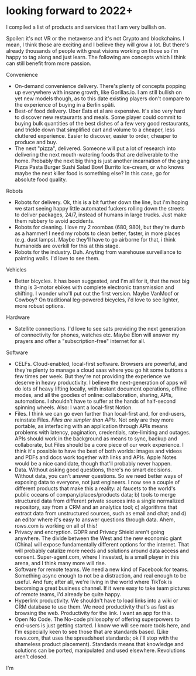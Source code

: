 # looking forward to 2022+

I compiled a list of products and services that I am very bullish on.

Spoiler: it's not VR or the metaverse and it's not Crypto and blockchains. I mean, I think those are exciting and I believe they will grow a lot. But there's already thousands of people with great visions working on those so i'm happy to tag along and just learn. The following are concepts which I think can still benefit from more passion.

Convenience
- On-demand convenience delivery. There's plenty of concepts popping up everywhere with insane growth, like Gorillas.io. I am still bullish on yet new models though, as to this date existing players don't compare to the experience of buying in a Berlin späti.
- Best-of food delivery. Uber Eats et al are expensive. It's also very hard to discover new restaurants and meals. Some player could commit to buying bulk quantities of the best dishes of a few very good restaurants, and trickle down that simplified cart and volume to a cheaper, less cluttered experience. Easier to discover, easier to order, cheaper to produce and buy.
- The next "pizza", delivered. Someone will put a lot of research into delivering the next mouth-watering foods that are deliverable to the home. Probably the next big thing is just another incarnation of the gang Pizza Pasta Burger Sushi Salad Bowl Burrito Ice-cream, or who knows maybe the next killer food is something else? In this case, go for absolute food quality.

Robots
- Robots for delivery. Ok, this is a bit further down the line, but i'm hoping we start seeing happy little automated fuckers rolling down the streets to deliver packages, 24/7, instead of humans in large trucks. Just make them rubbery to avoid accidents.
- Robots for cleaning. I love my 2 roombas (680, 980), but they're dumb as a hammer! I need my robots to clean better, faster, in more places (e.g. dust lamps). Maybe they'll have to go airborne for that, i think humanoids are overkill for this at this stage.
- Robots for the industry. Duh. Anyting from warehouse surveillance to painting walls. I'd love to see them.

Vehicles
- Better bicycles. It has been suggested, and I'm all for it, that the next big thing is 3-motor ebikes with complete electronic transmission and shifting. I wonder who'll put out the first version. Maybe VanMoof or Cowboy? On traditional leg-powered bicycles, i'd love to see lighter, more robust options.

Hardware
- Satellite connections. I'd love to see sats providing the next generation of connectivity for phones, watches etc. Maybe Elon will answer my prayers and offer a "subscription-free" internet for all.

Software 
- CELFs. Cloud-enabled, local-first software. Browsers are powerful, and they're plenty to manage a cloud saas where you go hit some buttons a few times per week. But they're not providing the experience we deserve in heavy productivity. I believe the next-generation of apps will do lots of heavy lifting locally, with instant document operations, offline modes, and all the goodies of online: collaboration, sharing, APIs, automations. I shouldn't have to suffer at the hands of half-second spinning wheels. Also: I want a local-first Notion.
- Files. I think we can go even further than local-first and, for end-users, reinstate Files. *Files are simpler than APIs*. Not only are they more portable, as interfacing with an application through APIs means problems with latency, pagination, credentials, rate-limiting and outages. APIs should work in the background as means to sync, backup and collaborate, but Files should be a core piece of our work experience. I think it's possible to have the best of both worlds: images and videos and PDFs and docs work together with links and APIs. Apple Notes would be a nice candidate, though that'll probably never happen.
- Data. Without asking good questions, there's no smart decisions. Without data, you can't answer questions. So we need better ways of exposing data to everyone, not just engineers. I now see a couple of different products that make this a reality: a) faucets to the world's public oceans of company/places/products data; b) tools to merge structured data from different private sources into a single normalized repository, say from a CRM and an analytics tool; c) algorithms that extract data from unstructured sources, such as email and chat; and d) an editor where it's easy to answer questions through data. Ahem, rows.com is working on all of this!
- Privacy and encryption. GDPR and Privacy Shield aren't going anywhere. The divide between the West and the new economic giant (China) will expose fundamentally different options for the internet. That will probably catalize more needs and solutions around data access and consent. Super-agent.com, where I invested, is a small player in this arena, and I think many more will rise.
- Software for remote teams. We need a new kind of Facebook for teams. Something async enough to not be a distraction, and real enough to be useful. And fun; after all, we're living in the world where TikTok is becoming a great business channel. If it were easy to take team pictures of remote teams, i'd already be quite happy.
- Hyperlink productivity. We shouldn't have to load links into a wiki or CRM database to use them. We need productivity that's as fast as browsing the web. Productivity for the link. I want an app for this.
- Open No Code. The No-code philosophy of offering superpowers to end-users is just getting started. I know we will see more tools here, and I'm especially keen to see those that are standards based. (Like rows.com, that uses the spreadsheet standards; ok i'll stop with the shameless product placement). Standards means that knowledge and solutions can be ported, manipulated and used elsewhere. Revolutions aren't closed.

I'm
